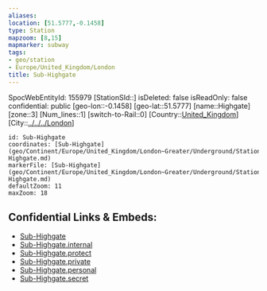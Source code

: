 ```yaml
---
aliases: 
location: [51.5777,-0.1458]
type: Station 
mapzoom: [8,15] 
mapmarker: subway 
tags:
- geo/station
- Europe/United_Kingdom/London
title: Sub-Highgate
---
```

SpocWebEntityId: 155979
[StationSId::]
isDeleted: false
isReadOnly: false
confidential: public
[geo-lon::-0.1458]
[geo-lat::51.5777]
[name::Highgate]
[zone::3]
[Num_lines::1]
[switch-to-Rail::0]
[Country::[United_Kingdom](geo/Continent/Europe/United_Kingdom.md)]
[City::[../../../London](../../../London)]


```leaflet
id: Sub-Highgate
coordinates: [Sub-Highgate](geo/Continent/Europe/United_Kingdom/London~Greater/Underground/Station/Sub-Highgate.md)
markerFile: [Sub-Highgate](geo/Continent/Europe/United_Kingdom/London~Greater/Underground/Station/Sub-Highgate.md)
defaultZoom: 11 
maxZoom: 18
```


## Confidential Links & Embeds: 
- [Sub-Highgate](../../../../../../../../_public/geo/Continent/Europe/United_Kingdom/London~Greater/Underground/Station/Sub-Highgate.md) 
- [Sub-Highgate.internal](../../../../../../../../_internal/geo/Continent/Europe/United_Kingdom/London~Greater/Underground/Station/Sub-Highgate.internal.md) 
- [Sub-Highgate.protect](../../../../../../../../_protect/geo/Continent/Europe/United_Kingdom/London~Greater/Underground/Station/Sub-Highgate.protect.md) 
- [Sub-Highgate.private](../../../../../../../../_private/geo/Continent/Europe/United_Kingdom/London~Greater/Underground/Station/Sub-Highgate.private.md) 
- [Sub-Highgate.personal](../../../../../../../../_personal/geo/Continent/Europe/United_Kingdom/London~Greater/Underground/Station/Sub-Highgate.personal.md) 
- [Sub-Highgate.secret](../../../../../../../../_secret/geo/Continent/Europe/United_Kingdom/London~Greater/Underground/Station/Sub-Highgate.secret.md) 
